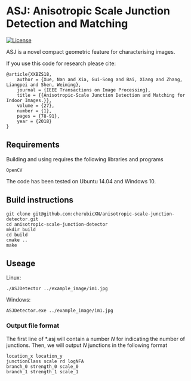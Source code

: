 # ASJ: Anisotropic Scale Junction Detection and Matching

[![License](https://img.shields.io/badge/license-GPLv3-blue.svg)](LICENSE)

ASJ is a novel compact geometric feature for characterising images. 

If you use this code for research please cite:

	@article{XXBZS18,
		author = {Xue, Nan and Xia, Gui-Song and Bai, Xiang and Zhang, Liangpei and Shen, Weiming},
		journal = {IEEE Transactions on Image Processing},		
		title = {{Anisotropic-Scale Junction Detection and Matching for Indoor Images.}},
		volume = {27},
		number = {1},
		pages = {78-91},		
		year = {2018}
	}

## Requirements

Building and using requires the following libraries and programs

    OpenCV

The code has been tested on Ubuntu 14.04 and Windows 10.


## Build instructions

```
git clone git@github.com:cherubicXN/anisotropic-scale-junction-detector.git
cd anisotropic-scale-junction-detector
mkdir build
cd build
cmake ..
make
```
## Useage

Linux:
```
./ASJDetector ../example_image/im1.jpg
```

Windows:
```
ASJDetector.exe ../example_image/im1.jpg
```

### Output file format
The first line of *.asj will contain a number $N$ for indicating the number of junctions.
Then, we will output $N$ junctions in the following format
```
location_x location_y
junctionClass scale rd logNFA
branch_0 strength_0 scale_0
branch_1 strength_1 scale_1
````
